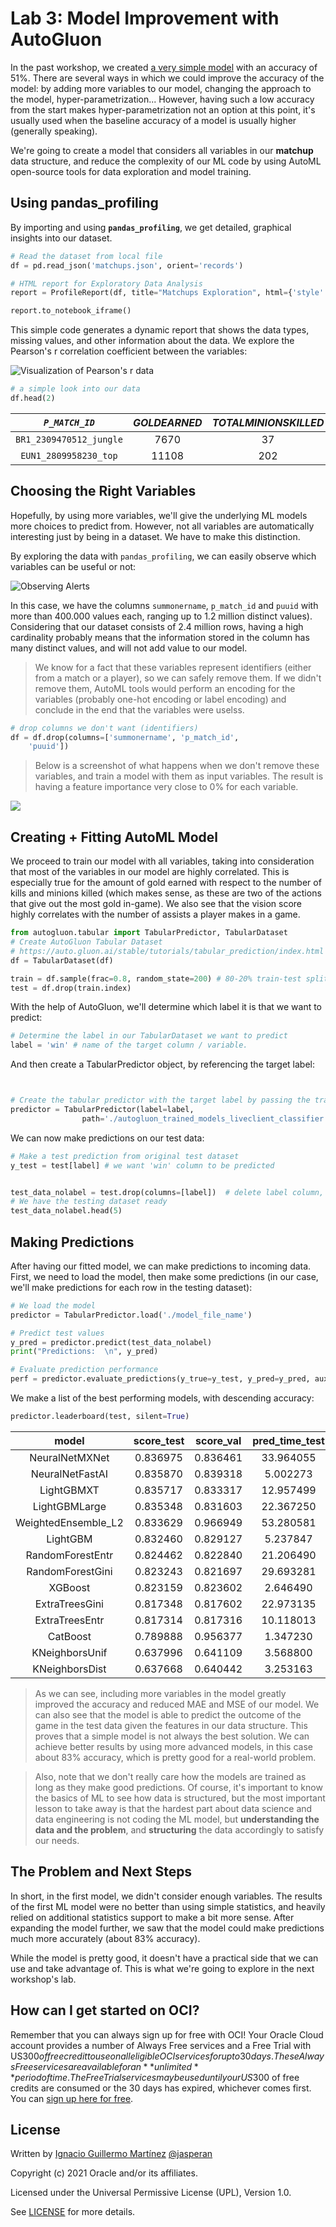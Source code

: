 # Lab 3: Model Improvement with AutoGluon

In the past workshop, we created [a very simple model](https://github.com/oracle-devrel/leagueoflegends-optimizer/blob/livelabs/hols/dataextraction/creatingmodel/creatingmodel.md) with an accuracy of 51%. There are several ways in which we could improve the accuracy of the model: by adding more variables to our model, changing the approach to the model, hyper-parametrization... However, having such a low accuracy from the start makes hyper-parametrization not an option at this point, it's usually used when the baseline accuracy of a model is usually higher (generally speaking).


We're going to create a model that considers all variables in our **matchup** data structure, and reduce the complexity of our ML code by using AutoML open-source tools for data exploration and model training.

## Using pandas_profiling

By importing and using **`pandas_profiling`**, we get detailed, graphical insights into our dataset.

```python
# Read the dataset from local file
df = pd.read_json('matchups.json', orient='records')

# HTML report for Exploratory Data Analysis
report = ProfileReport(df, title="Matchups Exploration", html={'style': {'full_width': True}})

report.to_notebook_iframe()
```

This simple code generates a dynamic report that shows the data types, missing values, and other information about the data. We explore the Pearson's r correlation coefficient between the variables:

![Visualization of Pearson's r data](../../../images/a3_pearson.PNG)


```python
# a simple look into our data
df.head(2)
```

| _`P_MATCH_ID`_ | 	_GOLDEARNED_ | 	_TOTALMINIONSKILLED_ | 	_WIN_ | 	_KILLS_ | 	_ASSISTS_ | 	_DEATHS_ | 	_CHAMPION_ | 	_VISIONSCORE_ | 	_PUUID_ | 	_TOTALDAMAGEDEALTTOCHAMPIONS_ | 	_SUMMONERNAME_ | 	_GAMEVERSION_ |
| :--------: | :----------: | :---------------------: | :----: | :-----: | :------: | :------: | :--------: | :---------: | :--------: | :--------: | :--------: | :--------: |
| `BR1_2309470512_jungle` | 7670 | 37 | False | 4 | 2 | 7 | Graves | 23 | `b1ZVlTG630NWh8Hgc7H-_-SErq3E3OkV50XSBuz_uzkIuA...` |11215 | tired blessed | 	11.14.385.9967 |
| `EUN1_2809958230_top` | 11108 | 202 | False | 1 | 9 | 8 | Gwen | 28 | `19ii6j4OOWmkUaw_yAXhMOhcgUvZaK8M1yVT0I3HwBYQka...` | 17617 | ozzyDD 	| 11.8.370.4668 |

## Choosing the Right Variables

Hopefully, by using more variables, we'll give the underlying ML models more choices to predict from. However, not all variables are automatically interesting just by being in a dataset. We have to make this distinction. 

By exploring the data with `pandas_profiling`, we can easily observe which variables can be useful or not:

![Observing Alerts](./images/alerts.jpg)

In this case, we have the columns `summonername`, `p_match_id` and `puuid` with more than 400.000 values each, ranging up to 1.2 million distinct values). Considering that our dataset consists of 2.4 million rows, having a high cardinality probably means that the information stored in the column has many distinct values, and will not add value to our model.
> We know for a fact that these variables represent identifiers (either from a match or a player), so we can safely remove them. If we didn't remove them, AutoML tools would perform an encoding for the variables (probably one-hot encoding or label encoding) and conclude in the end that the variables were uselss.

```python
# drop columns we don't want (identifiers)
df = df.drop(columns=['summonername', 'p_match_id',
    'puuid'])
```

> Below is a screenshot of what happens when we don't remove these variables, and train a model with them as input variables. The result is having a feature importance very close to 0% for each variable.

![](./images/identifiers.jpg)

## Creating + Fitting AutoML Model

We proceed to train our model with all variables, taking into consideration that most of the variables in our model are highly correlated. This is especially true for the amount of gold earned with respect to the number of kills and minions killed (which makes sense, as these are two of the actions that give out the most gold in-game). We also see that the vision score highly correlates with the number of assists a player makes in a game.

```python
from autogluon.tabular import TabularPredictor, TabularDataset
# Create AutoGluon Tabular Dataset 
# https://auto.gluon.ai/stable/tutorials/tabular_prediction/index.html
df = TabularDataset(df)

train = df.sample(frac=0.8, random_state=200) # 80-20% train-test splitting
test = df.drop(train.index)
```

With the help of AutoGluon, we'll determine which label it is that we want to predict:

```python
# Determine the label in our TabularDataset we want to predict
label = 'win' # name of the target column / variable.
```

And then create a TabularPredictor object, by referencing the target label:

```python


# Create the tabular predictor with the target label by passing the training test
predictor = TabularPredictor(label=label,
                path='./autogluon_trained_models_liveclient_classifier').fit(train, time_limit=None)
```


We can now make predictions on our test data:

```python
# Make a test prediction from original test dataset
y_test = test[label] # we want 'win' column to be predicted


test_data_nolabel = test.drop(columns=[label])  # delete label column, also drop identifier column
# We have the testing dataset ready
test_data_nolabel.head(5)
```

## Making Predictions

After having our fitted model, we can make predictions to incoming data. First, we need to load the model, then make some predictions (in our case, we'll make predictions for each row in the testing dataset):

```python
# We load the model 
predictor = TabularPredictor.load('./model_file_name')

# Predict test values
y_pred = predictor.predict(test_data_nolabel)
print("Predictions:  \n", y_pred)

# Evaluate prediction performance
perf = predictor.evaluate_predictions(y_true=y_test, y_pred=y_pred, auxiliary_metrics=True)
```

We make a list of the best performing models, with descending accuracy:

```python
predictor.leaderboard(test, silent=True)
```

| model | score_test | score_val | pred_time_test | pred_time_val | fit_time | pred_time_test_marginal | pred_time_val_marginal | fit_time_marginal | stack_level | can_infer | fit_order |
| :----: | :---------: | :---------: | :-------------: | :-------------: | :--------: | :-------------: | :-------------: | :-------------: | :-------------: | :-------------: | :----------: |
| NeuralNetMXNet | 0.836975 |	0.836461 |	33.964055 | 2.709942 |	6597.902246 |	33.964055 |	2.709942 | 6597.902246 | 1 | True | 12 |
| NeuralNetFastAI | 0.835870 |	0.839318 |	5.002273 | 0.199540 |	823.687658 |	5.002273 | 0.199540 | 823.687658 | 	1 |	True |	10 |
| LightGBMXT |	0.835717 |	0.833317 | 	12.957499 | 0.471436 |	82.666493 | 	12.957499 |	0.471436 | 82.666493 | 	1	| True |	3 |
| LightGBMLarge | 0.835348 | 	0.831603 | 22.367250 | 1.271694 | 136.043589 | 22.367250 | 1.271694 | 136.043589 |	1 |	True |	13 |
| WeightedEnsemble_L2 | 0.833629 | 0.966949 | 53.280581 | 4.445315 | 7548.607457 | 0.009523 | 0.044953 | 8.442531 |	2 |	True |	14 |
| LightGBM | 0.832460 |	0.829127 | 5.237847 | 0.278245 | 57.027379 | 5.237847 | 0.278245 |	57.027379 |	1 |	True |	4 |
| RandomForestEntr | 0.824462 | 0.822840 | 21.206490 | 0.434653 | 396.571945 | 21.206490 |	0.434653 |	396.571945 |	1 |	True |	6 |
| RandomForestGini | 0.823243 | 0.821697 | 29.693281 | 0.436249 | 256.947097 | 29.693281 |	0.436249 |	256.947097 |	1 |	True |	5 |
| XGBoost |	0.823159 | 0.823602 | 2.646490 | 0.696468 |	27.096065 | 2.646490 | 0.696468 |	27.096065 |	1 |	True |	11 |
| ExtraTreesGini | 0.817348 | 0.817602 | 22.973135 | 0.235120 | 40.649245 | 22.973135 |	0.235120 |	40.649245 |	1 |	True |	8 |
| ExtraTreesEntr | 0.817314 | 0.817316 | 10.118013 | 0.233918 | 47.698864 | 10.118013 |	0.233918 |	47.698864 |	1 |	True |	9 |
| CatBoost | 0.789888 |	0.956377 | 1.347230 | 1.019444 | 35.908529 | 1.347230 |	1.019444 |	35.908529 |	1 |	True |	7 |
| KNeighborsUnif | 0.637996 | 0.641109 | 3.568800 | 0.234611 | 5.264223 | 3.568800 |	0.234611 |	5.264223 |	1 |	True |	1 |
| KNeighborsDist | 0.637668 | 0.640442 | 3.253163 | 0.237193 | 5.326229 | 3.253163 |	0.237193 |	5.326229 |	1 |	True |	2 |

> As we can see, including more variables in the model greatly improved the accuracy and reduced MAE and MSE of our model. We can also see that the model is able to predict the outcome of the game in the test data given the features in our data structure. This proves that a simple model is not always the best solution. We can achieve better results by using more advanced models, in this case about 83% accuracy, which is pretty good for a real-world problem.

> Also, note that we don't really care how the models are trained as long as they make good predictions. Of course, it's important to know the basics of ML to see how data is structured, but the most important lesson to take away is that the hardest part about data science and data engineering is not coding the ML model, but **understanding the data and the problem**, and **structuring** the data accordingly to satisfy our needs.

## The Problem and Next Steps

In short, in the first model, we didn't consider enough variables. The results of the first ML model were no better than using simple statistics, and heavily relied on additional statistics support to make a bit more sense. After expanding the model further, we saw that the model could make predictions much more accurately (about 83% accuracy).

While the model is pretty good, it doesn't have a practical side that we can use and take advantage of. This is what we're going to explore in the next workshop's lab.

## How can I get started on OCI?

Remember that you can always sign up for free with OCI! Your Oracle Cloud account provides a number of Always Free services and a Free Trial with US$300 of free credit to use on all eligible OCI services for up to 30 days. These Always Free services are available for an **unlimited** period of time. The Free Trial services may be used until your US$300 of free credits are consumed or the 30 days has expired, whichever comes first. You can [sign up here for free](https://signup.cloud.oracle.com/?source=:ex:tb:::::WWMK211125P00027&SC=:ex:tb:::::WWMK211125P00027&pcode=WWMK211125P00027).

## License

Written by [Ignacio Guillermo Martínez](https://www.linkedin.com/in/ignacio-g-martinez/) [@jasperan](https://github.com/jasperan)

Copyright (c) 2021 Oracle and/or its affiliates.

Licensed under the Universal Permissive License (UPL), Version 1.0.

See [LICENSE](../LICENSE) for more details.

